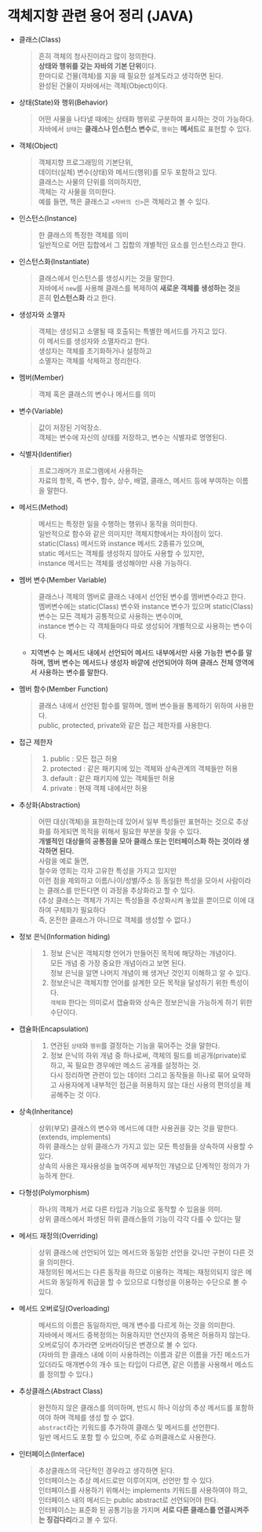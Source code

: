 # 객체지향 관련 용어 정리 (JAVA)

* 클래스(Class)
    > 흔히 객체의 청사진이라고 많이 정의한다.  
    **상태와 행위를 갖는 자바의 기본 단위**이다.  
    한마디로 건물(객체)를 지을 때 필요한 설계도라고 생각하면 된다.  
    완성된 건물이 자바에서는 객체(Object)이다.

* 상태(State)와 행위(Behavior)
    > 어떤 사물을 나타낼 때에는 상태화 행위로 구분하여 표시하는 것이 가능하다.  
자바에서 `상태`는 **클래스나 인스턴스 변수**로, `행위`는 **메서드**로 표현할 수 있다.

* 객체(Object)
    > 객체지향 프로그래밍의 기본단위,  
    데이터(실체) 변수(상태)와 메서드(행위)를 모두 포함하고 있다.  
    클래스는 사물의 단위를 의미하지만,  
    객체는 각 사물을 의미한다.  
    예를 들면, 책은 클래스고 `<자바의 신>`은 객체라고 볼 수 있다.

* 인스턴스(Instance)
    > 한 클래스의 특정한 객체를 의미  
    일반적으로 어떤 집합에서 그 집합의 개별적인 요소를 인스턴스라고 한다.

* 인스턴스화(Instantiate)
    > 클래스에서 인스턴스를 생성시키는 것을 말한다.  
    자바에서 `new`를 사용해 클래스를 복제하여 **새로운 객체를 생성하는 것**을  
    흔히 **인스턴스화** 라고 한다.

* 생성자와 소멸자
    > 객체는 생성되고 소멸될 때 호출되는 특별한 메서드를 가지고 있다.  
    이 메서드를 생성자와 소멸자라고 한다.  
    생성자는 객체를 초기화하거나 설정하고  
    소멸자는 객체를 삭제하고 정리한다.

* 멤버(Member)
    > 객체 혹은 클래스의 변수나 메서드를 의미

* 변수(Variable)
    > 값이 저장된 기억장소.  
    객체는 변수에 자신의 상태를 저장하고, 변수는 식별자로 명명된다.

* 식별자(Identifier)
    > 프로그래머가 프로그램에서 사용하는  
    자료의 항목, 즉 변수, 함수, 상수, 배열, 클래스, 메서드 등에 부여하는 이름을 말한다.

* 메서드(Method)
    > 메서드는 특정한 일을 수행하는 행위나 동작을 의미한다.  
    일반적으로 함수와 같은 의미지만 객체지향에서는 차이점이 있다.  
    static(Class) 메서드와 instance 메서드 2종류가 있으며,  
    static 메서드는 객체를 생성하지 않아도 사용할 수 있지만,  
    instance 메서드는 객체를 생성해야만 사용 가능하다.

* 멤버 변수(Member Variable)
    > 클래스나 객체의 멤버로 클래스 내에서 선언된 변수를 멤버변수라고 한다.  
    멤버변수에는 static(Class) 변수와 instance 변수가 있으며 static(Class) 변수는 모든 객체가 공통적으로 사용하는 변수이며,  
    instance 변수는 각 객체들마다 따로 생성되어 개별적으로 사용하는 변수이다.  
     * 지역변수 는 메서드 내에서 선언되어 메서드 내부에서만 사용 가능한 변수를 말하며, 멤버 변수는 메서드나 생성자 바깥에 선언되어야 하며 클래스 전체 영역에서 사용하는 변수를 말한다.

* 멤버 함수(Member Function)
    > 클래스 내에서 선언된 함수를 말하며, 멤버 변수들을 통제하기 위하여 사용한다.  
    public, protected, private와 같은 접근 제한자를 사용한다.

* 접근 제한자
    > 1. public : 모든 접근 허용
    > 2. protected : 같은 패키지에 있는 객체와 상속관계의 객체들만 허용
    > 3. default : 같은 패키지에 있는 객체들만 허용
    > 4. private : 현재 객체 내에서만 허용

* 추상화(Abstraction)
    > 어떤 대상(객체)을 표한하는데 있어서 일부 특성들만 표현하는 것으로 추상화를 하게되면 목적을 위해서 필요한 부분을 찾을 수 있다.  
    **개별적인 대상들의 공통점을 모아 클래스 또는 인터페이스화 하는 것이라 생각하면 된다.**  
    사람을 예로 들면,  
    철수와 영희는 각자 고유한 특성을 가지고 있지만   
    이런 점을 제외하고 이름/나이/성별/주소 등 동일한 특성을 모아서 사람이라는 클래스를 만든다면 이 과정을 추상화라고 할 수 있다.  
    (추상 클래스는 객체가 가지는 특성들을 추상화시켜 놓았을 뿐이므로 이에 대하여 구체화가 필요하다   
    즉, 온전한 클래스가 아니므로 객체를 생성할 수 없다.)

* 정보 은닉(Information hiding)
    > 1. 정보 은닉은 객체지향 언어가 만들어진 목적에 해당하는 개념이다.  
    모든 개념 중 가장 중요한 개념이라고 보면 된다.  
    정보 은닉을 알면 나머지 개념이 왜 생겨난 것인지 이해하고 알 수 있다.
    > 2. 정보은닉은 객체지향 언어를 설계한 모든 목적을 달성하기 위한 특성이다.  
    `객체화` 한다는 의미로서 캡슐화와 상속은 정보은닉을 가능하게 하기 위한 수단이다.

* 캡슐화(Encapsulation)
    > 1. 연관된 `상태`와 `행위`를 결정하는 기능을 묶어주는 것을 말한다.
    > 2. 정보 은닉의 하위 개념 중 하나로써, 객체의 필드를 비공개(private)로 하고, 꼭 필요한 경우에만 메소드 공개를 설정하는 것.  
    다시 정리하면 관련이 있는 데이터 그리고 동작들을 하나로 묶어 요약하고 사용자에게 내부적인 접근을 허용하지 않는 대신 사용의 편의성을 제공해주는 것 이다.

* 상속(Inheritance)
    > 상위(부모) 클래스의 변수와 메서드에 대한 사용권을 갖는 것을 말한다. (extends, implements)  
    하위 클래스는 상위 클래스가 가지고 있는 모든 특성들을 상속하여 사용할 수 있다.  
    상속의 사용은 재사용성을 높여주며 세부적인 개념으로 단계적인 정의가 가능하게 한다.

* 다형성(Polymorphism)
    > 하나의 객체가 서로 다른 타입과 기능으로 동작할 수 있음을 의미.  
    상위 클래스에서 파생된 하위 클래스들의 기능이 각각 다를 수 있다는 말

* 메서드 재정의(Overriding)
    > 상위 클래스에 선언되어 있는 메서드와 동일한 선언을 갖니만 구현이 다른 것을 의미한다.  
    재정의된 메서드는 다른 동작을 하므로 이용하는 객체는 
    재정의되지 않은 메서드와 동일하게 취급을 할 수 있으므로 다형성을 이용하는 수단으로 볼 수 있다.

* 메서드 오버로딩(Overloading)
    > 메서드의 이름은 동일하지만, 매개 변수를 다르게 하는 것을 의미한다.  
    자바에서 메서드 중복정의는 허용하지만 연산자의 중복은 허용하지 않는다.  
    오버로딩이 추가라면 오버라이딩은 변경으로 볼 수 있다.  
    (자바의 한 클래스 내에 이미 사용하려는 이름과 같은 이름을 가진 메소드가 있더라도 매개변수의 개수 또는 타입이 다르면, 같은 이름을 사용해서 메소드를 정의할 수 있다.)

* 추상클래스(Abstract Class)
    > 완전하지 않은 클래스를 의미하며, 반드시 하나 이상의 추상 메서드를 포함하여야 하며 객체를 생성 할 수 없다.  
    `abstract`라는 키워드를 추가하여 클래스 및 메서드를 선언한다.  
    일반 메서드도 포함 할 수 있으며, 주로 슈퍼클래스로 사용한다.

* 인터페이스(Interface)
    > 추상클래스의 극단적인 경우라고 생각하면 된다.  
    인터페이스는 추상 메서드로만 이루어지며, 선언만 할 수 있다.  
    인터페이스를 사용하기 위해서는 implements 키워드를 사용하여야 하고,   
    인터페이스 내의 메서드는 public abstract로 선언되어야 한다.  
    인터페이스는 표준화 된 공통기능을 가지며 **서로 다른 클래스를 연결시켜주는 징검다리**라고 볼 수 있다.